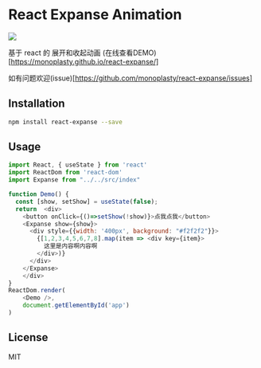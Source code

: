 # React Expanse Animation
![](https://img.shields.io/bundlephobia/min/react-expanse)

基于 react 的 展开和收起动画 (在线查看DEMO)[https://monoplasty.github.io/react-expanse/]

如有问题欢迎(issue)[https://github.com/monoplasty/react-expanse/issues]


## Installation

```bash
npm install react-expanse --save
```
## Usage

```javascript
import React, { useState } from 'react'
import ReactDom from 'react-dom'
import Expanse from "../../src/index"

function Demo() {
  const [show, setShow] = useState(false);
  return  <div>
    <button onClick={()=>setShow(!show)}>点我点我</button>
    <Expanse show={show}>
      <div style={{width: '400px', background: "#f2f2f2"}}>
        {[1,2,3,4,5,6,7,8].map(item => <div key={item}>
          这里是内容啊内容啊
        </div>)}
      </div>
    </Expanse>
    </div>
}
ReactDom.render(
    <Demo />,
    document.getElementById('app')
)
```
## License
MIT